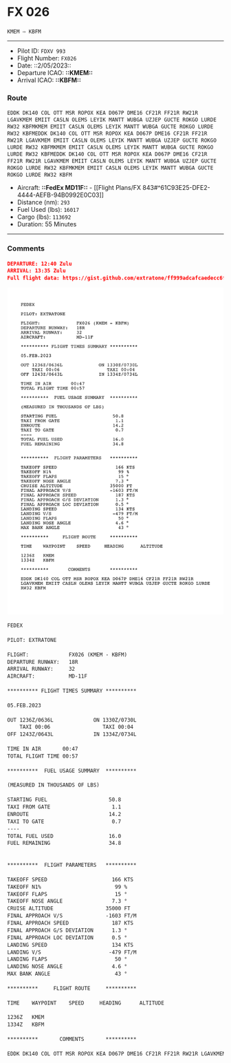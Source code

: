 # FX 026

`KMEM ⇨ KBFM`

---

- Pilot ID: `FDXV 993`
- Flight Number: `FX026`
- Date: ::2/05/2023::
- Departure ICAO: **::KMEM::**
- Arrival ICAO: **::KBFM::**

### Route

```other
EDDK DK140 COL OTT MSR ROPOX KEA D067P DME16 CF21R FF21R RW21R LGAVKMEM EMIIT CASLN OLEMS LEYIK MANTT WUBGA UZJEP GUCTE ROKGO LURDE RW32 KBFMKMEM EMIIT CASLN OLEMS LEYIK MANTT WUBGA GUCTE ROKGO LURDE RW32 KBFMEDDK DK140 COL OTT MSR ROPOX KEA D067P DME16 CF21R FF21R RW21R LGAVKMEM EMIIT CASLN OLEMS LEYIK MANTT WUBGA UZJEP GUCTE ROKGO LURDE RW32 KBFMKMEM EMIIT CASLN OLEMS LEYIK MANTT WUBGA GUCTE ROKGO LURDE RW32 KBFMEDDK DK140 COL OTT MSR ROPOX KEA D067P DME16 CF21R FF21R RW21R LGAVKMEM EMIIT CASLN OLEMS LEYIK MANTT WUBGA UZJEP GUCTE ROKGO LURDE RW32 KBFMKMEM EMIIT CASLN OLEMS LEYIK MANTT WUBGA GUCTE ROKGO LURDE RW32 KBFM
```

- Aircraft: **::FedEx MD11F::** - [[Flight Plans/FX 843#^61C93E25-DFE2-4444-AEFB-94B0992E0C03]]
- Distance (nm): `293`
- Fuel Used (lbs): `16017`
- Cargo (lbs): `113692`
- Duration: 55 Minutes

---

### Comments

```json
DEPARTURE: 12:40 Zulu
ARRIVAL: 13:35 Zulu
Full flight data: https://gist.github.com/extratone/ff999adcafcaedecc6f1a814b02d0a95
```

![Image.png](FX%20026.assets/Image.png)

```html
FEDEX

PILOT: EXTRATONE

FLIGHT:             FX026 (KMEM - KBFM)
DEPARTURE RUNWAY:   18R
ARRIVAL RUNWAY:     32
AIRCRAFT:           MD-11F

********** FLIGHT TIMES SUMMARY **********

05.FEB.2023

OUT 1236Z/0636L             ON 1330Z/0730L
    TAXI 00:06                 TAXI 00:04
OFF 1243Z/0643L             IN 1334Z/0734L

TIME IN AIR       00:47
TOTAL FLIGHT TIME 00:57

**********  FUEL USAGE SUMMARY  **********

(MEASURED IN THOUSANDS OF LBS)

STARTING FUEL                    50.8
TAXI FROM GATE                    1.1
ENROUTE                          14.2
TAXI TO GATE                      0.7
----
TOTAL FUEL USED                  16.0
FUEL REMAINING                   34.8


**********  FLIGHT PARAMETERS   **********

TAKEOFF SPEED                     166 KTS
TAKEOFF N1%                        99 %
TAKEOFF FLAPS                      15 °
TAKEOFF NOSE ANGLE                7.3 °
CRUISE ALTITUDE                 35000 FT
FINAL APPROACH V/S              -1603 FT/M
FINAL APPROACH SPEED              187 KTS
FINAL APPROACH G/S DEVIATION      1.3 °
FINAL APPROACH LOC DEVIATION      0.5 °
LANDING SPEED                     134 KTS
LANDING V/S                      -479 FT/M
LANDING FLAPS                      50 °
LANDING NOSE ANGLE                4.6 °
MAX BANK ANGLE                     43 °

**********     FLIGHT ROUTE     **********

TIME    WAYPOINT    SPEED     HEADING      ALTITUDE

1236Z   KMEM
1334Z   KBFM

**********       COMMENTS       **********

EDDK DK140 COL OTT MSR ROPOX KEA D067P DME16 CF21R FF21R RW21R LGAVKMEM EMIIT CASLN OLEMS LEYIK MANTT WUBGA UZJEP GUCTE ROKGO LURDE RW32 KBFM
```

